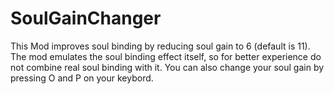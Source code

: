 # SoulGainChanger
This Mod improves soul binding by reducing soul gain to 6 (default is 11). 
The mod emulates the soul binding effect itself, so for better experience do not combine real soul binding with it.
You can also change your soul gain by pressing O and P on your keybord.
